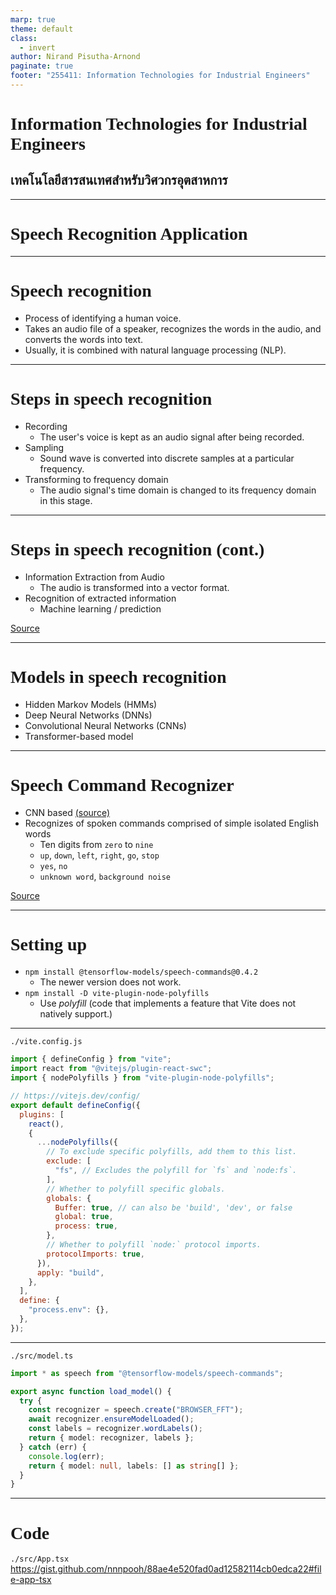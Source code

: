 ```yaml
---
marp: true
theme: default
class:
  - invert
author: Nirand Pisutha-Arnond
paginate: true
footer: "255411: Information Technologies for Industrial Engineers"
---
```


<style>
@import url('https://fonts.googleapis.com/css2?family=Prompt:ital,wght@0,100;0,300;0,400;0,700;1,100;1,300;1,400;1,700&display=swap');

    :root {
    font-family: Prompt;
    --hl-color: #D57E7E;
}
h1 {
  font-family: Prompt
}
</style>

# Information Technologies for Industrial Engineers

## เทคโนโลยีสารสนเทศสำหรับวิศวกรอุตสาหการ

---

# Speech Recognition Application

---

# Speech recognition

- Process of identifying a human voice.
- Takes an audio file of a speaker, recognizes the words in the audio, and converts the words into text.
- Usually, it is combined with natural language processing (NLP).

---

# Steps in speech recognition

- Recording
  - The user's voice is kept as an audio signal after being recorded.
- Sampling
  - Sound wave is converted into discrete samples at a particular frequency.
- Transforming to frequency domain
  - The audio signal's time domain is changed to its frequency domain in this stage.

---

# Steps in speech recognition (cont.)

- Information Extraction from Audio
  - The audio is transformed into a vector format.
- Recognition of extracted information
  - Machine learning / prediction

[Source](https://www.scaler.com/topics/speech-recognition-in-ai/)

---

# Models in speech recognition

- Hidden Markov Models (HMMs)
- Deep Neural Networks (DNNs)
- Convolutional Neural Networks (CNNs)
- Transformer-based model

---

# Speech Command Recognizer

- CNN based [(source)](https://static.googleusercontent.com/media/research.google.com/en//pubs/archive/43969.pdf)
- Recognizes of spoken commands comprised of simple isolated English words
  - Ten digits from `zero` to `nine`
  - `up`, `down`, `left`, `right`, `go`, `stop`
  - `yes`, `no`
  - `unknown word`, `background noise`

[Source](https://github.com/tensorflow/tfjs-models/blob/master/speech-commands/README.md)

---

# Setting up

- `npm install @tensorflow-models/speech-commands@0.4.2`
  - The newer version does not work.
- `npm install -D vite-plugin-node-polyfills`
  - Use _polyfill_ (code that implements a feature that Vite does not natively support.)

---

`./vite.config.js`

```js
import { defineConfig } from "vite";
import react from "@vitejs/plugin-react-swc";
import { nodePolyfills } from "vite-plugin-node-polyfills";

// https://vitejs.dev/config/
export default defineConfig({
  plugins: [
    react(),
    {
      ...nodePolyfills({
        // To exclude specific polyfills, add them to this list.
        exclude: [
          "fs", // Excludes the polyfill for `fs` and `node:fs`.
        ],
        // Whether to polyfill specific globals.
        globals: {
          Buffer: true, // can also be 'build', 'dev', or false
          global: true,
          process: true,
        },
        // Whether to polyfill `node:` protocol imports.
        protocolImports: true,
      }),
      apply: "build",
    },
  ],
  define: {
    "process.env": {},
  },
});
```

---

`./src/model.ts`

```ts
import * as speech from "@tensorflow-models/speech-commands";

export async function load_model() {
  try {
    const recognizer = speech.create("BROWSER_FFT");
    await recognizer.ensureModelLoaded();
    const labels = recognizer.wordLabels();
    return { model: recognizer, labels };
  } catch (err) {
    console.log(err);
    return { model: null, labels: [] as string[] };
  }
}
```

---

# Code

`./src/App.tsx`
https://gist.github.com/nnnpooh/88ae4e520fad0ad12582114cb0edca22#file-app-tsx

